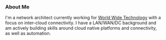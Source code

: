 ### About Me

I'm a network architect currently working for [World Wide Technology](https://www.wwt.com/) with a focus on inter-cloud connectivity. I have a LAN/WAN/DC background and am actively building skills around cloud native platforms and connectivity, as well as automation.

<!--
**hillikem/hillikem** is a ✨ _special_ ✨ repository because its `README.md` (this file) appears on your GitHub profile.

Here are some ideas to get you started:

- 🔭 I’m currently working on ...
- 🌱 I’m currently learning ...
- 👯 I’m looking to collaborate on ...
- 🤔 I’m looking for help with ...
- 💬 Ask me about ...
- 📫 How to reach me: ...
- 😄 Pronouns: ...
- ⚡ Fun fact: ...
-->
